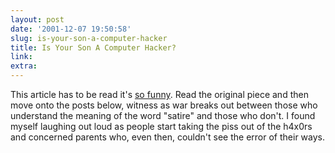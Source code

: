 ```yaml
---
layout: post
date: '2001-12-07 19:50:58'
slug: is-your-son-a-computer-hacker
title: Is Your Son A Computer Hacker?
link: 
extra: 
---
```


This article has to be read it's [so funny](http://www.adequacy.org/?op=displaystory;sid=2001/12/2/42056/2147). Read the original piece and then move onto the posts below, witness as war breaks out between those who understand the meaning of the word "satire" and those who don't. I found myself laughing out loud as people start taking the piss out of the h4x0rs and concerned parents who, even then, couldn't see the error of their ways.